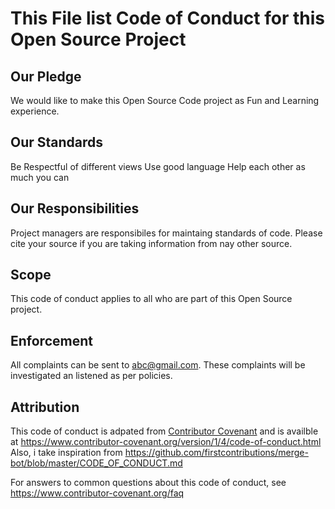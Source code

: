 # This File list Code of Conduct for this Open Source Project

## Our Pledge
We would like to make this Open Source Code project as Fun and Learning experience.

## Our Standards
Be Respectful of different views
Use good language
Help each other as much you can

## Our Responsibilities
Project managers are responsibiles for maintaing standards of code. 
Please cite your source if you are taking information from nay other source.

## Scope
This code of conduct applies to all who are part of this Open Source project.

## Enforcement
All complaints can be sent to abc@gmail.com. These complaints will be investigated an listened as per policies.

## Attribution
This code of conduct is adpated from  [Contributor Covenant](https://www.contributor-covenant.org/) and is availble at https://www.contributor-covenant.org/version/1/4/code-of-conduct.html
Also, i take inspiration from https://github.com/firstcontributions/merge-bot/blob/master/CODE_OF_CONDUCT.md

For answers to common questions about this code of conduct, see https://www.contributor-covenant.org/faq

